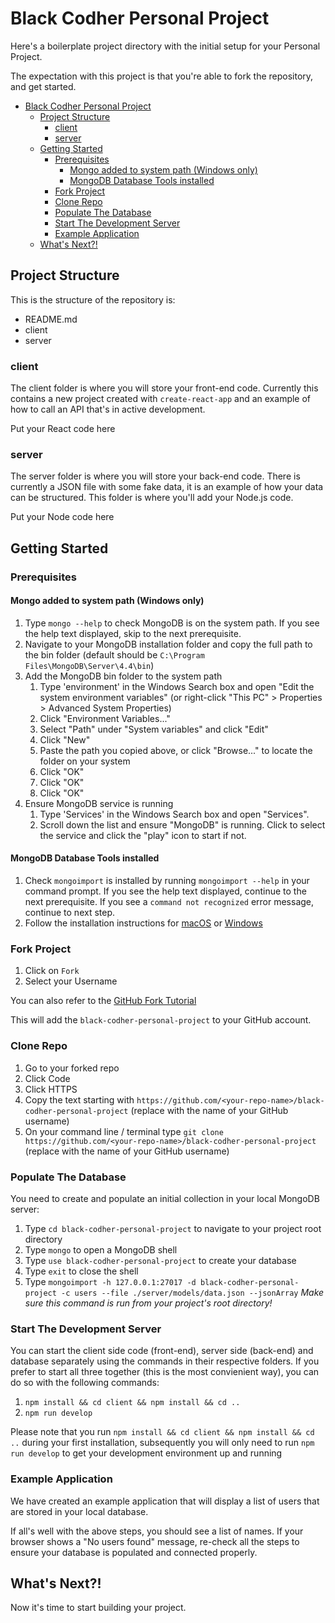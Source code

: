 # Black Codher Personal Project

Here's a boilerplate project directory with the initial setup for your Personal Project.

The expectation with this project is that you're able to fork the repository, and get started.

- [Black Codher Personal Project](#black-codher-personal-project)
  - [Project Structure](#project-structure)
    - [client](#client)
    - [server](#server)
  - [Getting Started](#getting-started)
    - [Prerequisites](#prerequisites)
      - [Mongo added to system path (Windows only)](#mongo-added-to-system-path-windows-only)
      - [MongoDB Database Tools installed](#mongodb-database-tools-installed)
    - [Fork Project](#fork-project)
    - [Clone Repo](#clone-repo)
    - [Populate The Database](#populate-the-database)
    - [Start The Development Server](#start-the-development-server)
    - [Example Application](#example-application)
  - [What's Next?!](#whats-next)

## Project Structure

This is the structure of the repository is:

- README.md
- client
- server

### client

The client folder is where you will store your front-end code. Currently this contains a new project created with `create-react-app` and an example of how to call an API that's in active development.

Put your React code here

### server

The server folder is where you will store your back-end code. There is currently a JSON file with some fake data, it is an example of how your data can be structured. This folder is where you'll add your Node.js code.

Put your Node code here

## Getting Started

### Prerequisites

#### Mongo added to system path (Windows only)

1. Type `mongo --help` to check MongoDB is on the system path. If you see the help text displayed, skip to the next prerequisite.
2. Navigate to your MongoDB installation folder and copy the full path to the bin folder (default should be `C:\Program Files\MongoDB\Server\4.4\bin`)
3. Add the MongoDB bin folder to the system path
   1. Type 'environment' in the Windows Search box and open "Edit the system environment variables" (or right-click "This PC" > Properties > Advanced System Properties)
   2. Click "Environment Variables..."
   3. Select "Path" under "System variables" and click "Edit"
   4. Click "New"
   5. Paste the path you copied above, or click "Browse..." to locate the folder on your system
   6. Click "OK"
   7. Click "OK"
   8. Click "OK"
4. Ensure MongoDB service is running
   1. Type 'Services' in the Windows Search box and open "Services".
   2. Scroll down the list and ensure "MongoDB" is running. Click to select the service and click the "play" icon to start if not.
#### MongoDB Database Tools installed

1. Check `mongoimport` is installed by running `mongoimport --help` in your command prompt. If you see the help text displayed, continue to the next prerequisite. If you see a `command not recognized` error message, continue to next step.
2. Follow the installation instructions for [macOS](https://docs.mongodb.com/database-tools/installation/installation-macos/#installation) or [Windows](https://docs.mongodb.com/database-tools/installation/installation-windows/#installation)

### Fork Project

1. Click on `Fork`
2. Select your Username

You can also refer to the [GitHub Fork Tutorial](https://docs.github.com/en/free-pro-team@latest/github/getting-started-with-github/fork-a-repo)

This will add the `black-codher-personal-project` to your GitHub account.

### Clone Repo

1. Go to your forked repo
2. Click Code
3. Click HTTPS
4. Copy the text starting with `https://github.com/<your-repo-name>/black-codher-personal-project` (replace <your-repo-name> with the name of your GitHub username)
5. On your command line / terminal type `git clone https://github.com/<your-repo-name>/black-codher-personal-project` (replace <your-repo-name> with the name of your GitHub username)

### Populate The Database

You need to create and populate an initial collection in your local MongoDB server:

1. Type `cd black-codher-personal-project` to navigate to your project root directory
2. Type `mongo` to open a MongoDB shell
3. Type `use black-codher-personal-project` to create your database
4. Type `exit` to close the shell
5. Type `mongoimport -h 127.0.0.1:27017 -d black-codher-personal-project -c users --file ./server/models/data.json --jsonArray` _Make sure this command is run from your project's root directory!_

### Start The Development Server

You can start the client side code (front-end), server side (back-end) and database separately using the commands in their respective folders. If you prefer to start all three together (this is the most convienient way), you can do so with the following commands:

1. `npm install && cd client && npm install && cd ..`
2. `npm run develop`

Please note that you run `npm install && cd client && npm install && cd ..` during your first installation, subsequently you will only need to run `npm run develop` to get your development environment up and running
### Example Application

We have created an example application that will display a list of users that are stored in your local database.

If all's well with the above steps, you should see a list of names. If your browser shows a "No users found" message, re-check all the steps to ensure your database is populated and connected properly.

## What's Next?!

Now it's time to start building your project.
